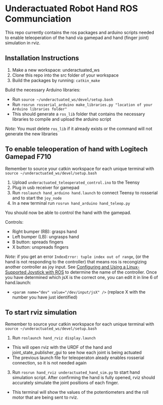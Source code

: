 # Underactuated Robot Hand ROS Communciation
This repo currently contains the ros packages and arduino scripts needed to enable teleoperation of the hand via gamepad and hand (finger joint) simulation in rviz.

## Installation Instructions
1. Make a new workspace: underactuated_ws
2. Clone this repo into the src folder of your workspace
2. Build the packages by running: `catkin_make`

Build the necessary Arduino libraries:
- Run `source ~/underactuated_ws/devel/setup.bash`
- Run `rosrun rosserial_arduino make_libraries.py "location of your Arduino libraries folder"`
- This should generate a `ros_lib` folder that contains the necessary libraries to compile and upload the arduino script

*Note:* You must delete `ros_lib` if it already exists or the command will not generate the new libraries

## To enable teleoperation of hand with Logitech Gamepad F710
Remember to source your catkin workspace for each unique terminal with `source ~/underactuated_ws/devel/setup.bash`
1. Upload `underactuated_teleoperated_control.ino` to the Teensy
2. Plug in usb receiver for gamepad
3. Run `roslaunch hand_arduino hand.launch` to connect Teensy to rosserial and to start the `joy_node`
4. In a new terminal run `rosrun hand_arduino hand_teleop.py`

You should now be able to control the hand with the gamepad.

Controls:
- Right bumper (RB): grasps hand
- Left bumper (LB): ungrasps hand
- B button: spreads fingers
- X button: unspreads fingers

*Note:* if you get an error `IndexError: tuple index out of range`, (or the hand is not responding to the controller) that means ros is recongizing another controller as joy input. See [Configuring and Using a Linux-Supported Joystick with ROS](http://wiki.ros.org/joy/Tutorials/ConfiguringALinuxJoystick) to determine the name of the controller. Once you have determined which jsX is the correct one, you can edit it in line 6 of hand.launch:
- `<param name="dev" value="/dev/input/jsX" />` (replace X with the number you have just identified)

## To start rviz simulation
Remember to source your catkin workspace for each unique terminal with `source ~/underactuated_ws/devel/setup.bash`

1. Run `roslaunch hand_rviz display.launch`
- This will open rviz with the URDF of the hand and joint_state_publisher_gui to see how each joint is being actuated
- The previous launch file for teleoperaton aleady enables rosserial connection, so it is not needed again
3. Run `rosrun hand_rviz underactuated_hand_sim.py` to start hand simulation script. After confirming the hand is fully opened, rviz should accurately simulate the joint positions of each finger. 
- This terminal will show the values of the potentiometers and the roll motor that are being sent to rviz.
